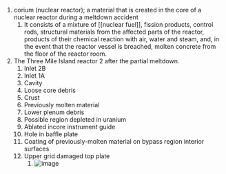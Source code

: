 1. corium (nuclear reactor); a material that is created in the core of a nuclear reactor during a meltdown accident
	1. It consists of a mixture of [[nuclear fuel]], fission products, control rods, structural materials from the affected parts of the reactor, products of their chemical reaction with air, water and steam, and, in the event that the reactor vessel is breached, molten concrete from the floor of the reactor room.
2. The Three Mile Island reactor 2 after the partial meltdown.
	1. Inlet 2B
	2. Inlet 1A
	3. Cavity
	4. Loose core debris
	5. Crust
	6. Previously molten material
	7. Lower plenum debris
	8. Possible region depleted in uranium
	9. Ablated incore instrument guide
	10. Hole in baffle plate
	11. Coating of previously-molten material on bypass region interior surfaces
	12. Upper grid damaged top plate
		1. ![image](https://upload.wikimedia.org/wikipedia/commons/thumb/5/58/Graphic_TMI-2_Core_End-State_Configuration.png/324px-Graphic_TMI-2_Core_End-State_Configuration.png)